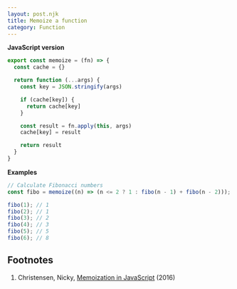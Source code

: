 ```yaml
---
layout: post.njk
title: Memoize a function
category: Function
---
```


**JavaScript version**



```js
export const memoize = (fn) => {
  const cache = {}

  return function (...args) {
    const key = JSON.stringify(args)

    if (cache[key]) {
      return cache[key]
    }

    const result = fn.apply(this, args)
    cache[key] = result

    return result
  }
}
```

**Examples**

```js
// Calculate Fibonacci numbers
const fibo = memoize((n) => (n <= 2 ? 1 : fibo(n - 1) + fibo(n - 2)));

fibo(1); // 1
fibo(2); // 1
fibo(3); // 2
fibo(4); // 3
fibo(5); // 5
fibo(6); // 8
```

## Footnotes
1. Christensen, Nicky, [Memoization in JavaScript](https://nickychristensen.medium.com/memoization-in-javascript-53db416e0ee3) (2016)